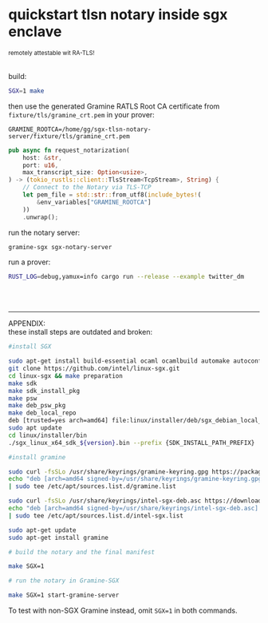 <h1>quickstart tlsn notary inside sgx enclave</h1>
<sup>             remotely attestable wit RA-TLS!</sup>
<br>
<br>

build:
```bash
SGX=1 make
```

then use the generated Gramine RATLS Root CA certificate from `fixture/tls/gramine_crt.pem` in your prover:
```env
GRAMINE_ROOTCA=/home/gg/sgx-tlsn-notary-server/fixture/tls/gramine_crt.pem
```

```rust
pub async fn request_notarization(
    host: &str,
    port: u16,
    max_transcript_size: Option<usize>,
) -> (tokio_rustls::client::TlsStream<TcpStream>, String) {
    // Connect to the Notary via TLS-TCP
    let pem_file = std::str::from_utf8(include_bytes!(
        &env_variables["GRAMINE_ROOTCA"]
    ))
    .unwrap();
```

run the notary server:
```bash
gramine-sgx sgx-notary-server
```

run a prover:
```bash
RUST_LOG=debug,yamux=info cargo run --release --example twitter_dm
```

<br>
<br>

-----

APPENDIX:
<br>these install steps are outdated and broken:
```sh
#install SGX

sudo apt-get install build-essential ocaml ocamlbuild automake autoconf libtool wget python-is-python3 libssl-dev git cmake perl libcurl4-openssl-dev protobuf-compiler libprotobuf-dev debhelper cmake reprepro unzip pkgconf libboost-dev libboost-system-dev libboost-thread-dev lsb-release libsystemd0
git clone https://github.com/intel/linux-sgx.git
cd linux-sgx && make preparation
make sdk
make sdk_install_pkg
make psw
make deb_psw_pkg
make deb_local_repo
deb [trusted=yes arch=amd64] file:linux/installer/deb/sgx_debian_local_repo jammy main
sudo apt update
cd linux/installer/bin
./sgx_linux_x64_sdk_${version}.bin --prefix {SDK_INSTALL_PATH_PREFIX}

#install gramine

sudo curl -fsSLo /usr/share/keyrings/gramine-keyring.gpg https://packages.gramineproject.io/gramine-keyring.gpg
echo "deb [arch=amd64 signed-by=/usr/share/keyrings/gramine-keyring.gpg] https://packages.gramineproject.io/ $(lsb_release -sc) main" \
| sudo tee /etc/apt/sources.list.d/gramine.list

sudo curl -fsSLo /usr/share/keyrings/intel-sgx-deb.asc https://download.01.org/intel-sgx/sgx_repo/ubuntu/intel-sgx-deb.key
echo "deb [arch=amd64 signed-by=/usr/share/keyrings/intel-sgx-deb.asc] https://download.01.org/intel-sgx/sgx_repo/ubuntu $(lsb_release -sc) main" \
| sudo tee /etc/apt/sources.list.d/intel-sgx.list

sudo apt-get update
sudo apt-get install gramine

# build the notary and the final manifest

make SGX=1

# run the notary in Gramine-SGX

make SGX=1 start-gramine-server
```

To test with non-SGX Gramine instead, omit `SGX=1` in both commands.
